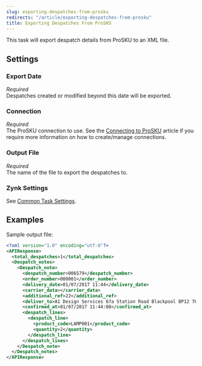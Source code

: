 ```yaml
---
slug: exporting-despatches-from-prosku
redirects: "/article/exporting-despatches-from-prosku"
title: Exporting Despatches From ProSKU
---
```

This task will export despatch details from ProSKU to an XML file. 

## Settings
### Export Date
_Required_  
Despatches created or modified beyond this date will be exported.

### Connection
_Required_  
The ProSKU connection to use. See the [Connecting to ProSKU](connecting-to-prosku) article if you require more information on how to create/manage connections.

### Output File
_Required_  
The name of the file to export the despatches to.

### Zynk Settings
See [Common Task Settings](common-task-settings).

## Examples
Sample output file:
```xml
<?xml version="1.0" encoding="utf-8"?>
<APIResponse>
  <total_despatches>1</total_despatches>
  <Despatch_notes>
    <Despatch_note>
      <despatch_number>006579</despatch_number>
      <order_number>000001</order_number>
      <delivery_date>01/07/2017 11:44</delivery_date>
      <carrier_data></carrier_data>
      <additional_ref>22</additional_ref>
      <deliver_to>A1 Design Services 67a Station Road Blackpool BP12 7HT</deliver_to>
      <confirmed_at>01/07/2017 11:44:08</confirmed_at>
      <despatch_lines>
        <despatch_line>
          <product_code>LAMP001</product_code>
          <quantity>2</quantity>
        </despatch_line>
      </despatch_lines>
    </Despatch_note>
  </Despatch_notes>
</APIResponse>
```
